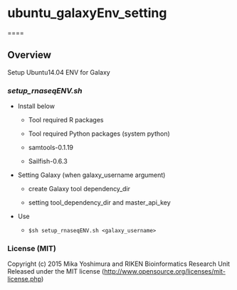 # ubuntu_galaxyEnv_setting

====

## Overview
Setup Ubuntu14.04 ENV for Galaxy

### *setup_rnaseqENV.sh* 

- Install below

	- Tool required R packages

	- Tool required Python packages (system python)

	- samtools-0.1.19

	- Sailfish-0.6.3

- Setting Galaxy (when galaxy_username argument)

	- create Galaxy tool dependency_dir

	- setting tool_dependency_dir and master_api_key
 
- Use

	- `$sh setup_rnaseqENV.sh <galaxy_username>`

### License (MIT)

Copyright (c) 2015 Mika Yoshimura and RIKEN Bioinformatics Research Unit
Released under the MIT license (http://www.opensource.org/licenses/mit-license.php)
